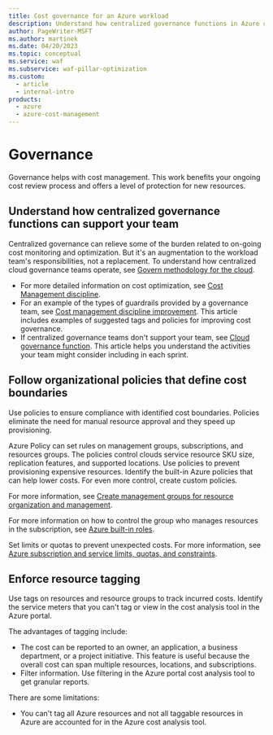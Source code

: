 ```yaml
---
title: Cost governance for an Azure workload
description: Understand how centralized governance functions in Azure can support your team with cost management. Follow organizational policies that define cost boundaries.
author: PageWriter-MSFT
ms.author: martinek
ms.date: 04/20/2023
ms.topic: conceptual
ms.service: waf
ms.subservice: waf-pillar-optimization
ms.custom:
  - article
  - internal-intro
products:
  - azure
  - azure-cost-management
---
```


# Governance

Governance helps with cost management. This work benefits your ongoing cost review process and offers a level of protection for new resources.

## Understand how centralized governance functions can support your team

Centralized governance can relieve some of the burden related to on-going cost monitoring and optimization. But it's an augmentation to the workload team's responsibilities, not a replacement. To understand how centralized cloud governance teams operate, see [Govern methodology for the cloud](/azure/cloud-adoption-framework/govern/methodology).

- For more detailed information on cost optimization, see [Cost Management discipline](/azure/cloud-adoption-framework/govern/cost-management/).
- For an example of the types of guardrails provided by a governance team, see [Cost management discipline improvement](/azure/cloud-adoption-framework/govern/cost-management/discipline-improvement). This article includes examples of suggested tags and policies for improving cost governance.
- If centralized governance teams don't support your team, see [Cloud governance function](/azure/cloud-adoption-framework/organize/cloud-governance). This article helps you understand the activities your team might consider including in each sprint.

## Follow organizational policies that define cost boundaries

Use policies to ensure compliance with identified cost boundaries. Policies eliminate the need for manual resource approval and they speed up provisioning.

Azure Policy can set rules on management groups, subscriptions, and resources groups. The policies control clouds service resource SKU size, replication features, and supported locations. Use policies to prevent provisioning expensive resources. Identify the built-in Azure policies that can help lower costs. For even more control, create custom policies.

For more information, see [Create management groups for resource organization and management](/azure/governance/management-groups/create).

For more information on how to control the group who manages resources in the subscription, see [Azure built-in roles](/azure/role-based-access-control/built-in-roles).

Set limits or quotas to prevent unexpected costs. For more information, see [Azure subscription and service limits, quotas, and constraints](/azure/azure-resource-manager/management/azure-subscription-service-limits).

## Enforce resource tagging

Use tags on resources and resource groups to track incurred costs. Identify the service meters that you can't tag or view in the cost analysis tool in the Azure portal.

The advantages of tagging include:

- The cost can be reported to an owner, an application, a business department, or a project initiative. This feature is useful because the overall cost can span multiple resources, locations, and subscriptions.
- Filter information. Use filtering in the Azure portal cost analysis tool to get granular reports.

There are some limitations:

- You can't tag all Azure resources and not all taggable resources in Azure are accounted for in the Azure cost analysis tool.
